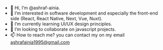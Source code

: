 - 👋 Hi, I’m @ashraf-ainia.
- 👀 I’m interested in software development and especially the front-end side (React, React Native, Next, Vue, Nuxt).
- 🌱 I’m currently learning UI/UX design principles.
- 💞️ I’m looking to collaborate on javascript projects.
- 📫 How to reach me? you can contact my on my email ashrafainia1995@gmail.com

<!---
ashraf-ainia/ashraf-ainia is a ✨ special ✨ repository because its `README.md` (this file) appears on your GitHub profile.
You can click the Preview link to take a look at your changes.
--->
